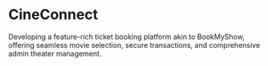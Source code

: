 # CineConnect
Developing a feature-rich ticket booking platform akin to BookMyShow, offering seamless movie selection, secure transactions, and comprehensive admin theater management.
